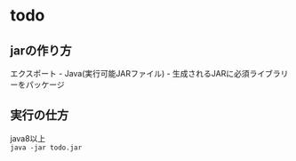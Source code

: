 # todo
## jarの作り方
エクスポート - Java(実行可能JARファイル) - 生成されるJARに必須ライブラリーをパッケージ
## 実行の仕方
java8以上  
`java -jar todo.jar`